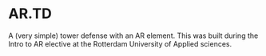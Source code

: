 # AR.TD
A (very simple) tower defense with an AR element. This was built during the Intro to AR elective at the Rotterdam University of Applied sciences. 
 
